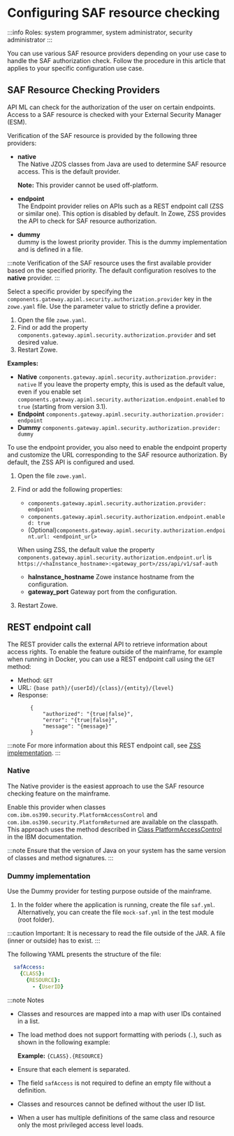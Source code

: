 # Configuring SAF resource checking 

:::info Roles: system programmer, system administrator, security administrator
:::

You can use various SAF resource providers depending on your use case to handle the SAF authorization check. Follow the procedure in this article that applies to your specific configuration use case. 

## SAF Resource Checking Providers 

API ML can check for the authorization of the user on certain endpoints. Access to a SAF resource is checked with your External Security Manager (ESM).

Verification of the SAF resource is provided by the following three providers:

- **native**  
  The Native JZOS classes from Java are used to determine SAF resource access. This is the default provider.

  **Note:** This provider cannot be used off-platform.

- **endpoint**  
The Endpoint provider relies on APIs such as a REST endpoint call (ZSS or similar one). This option is disabled by default. In Zowe, ZSS provides the API to check for SAF resource authorization.

- **dummy**  
dummy is the lowest priority provider. This is the dummy implementation and is defined in a file.

:::note
Verification of the SAF resource uses the first available provider based on the specified priority. The default configuration resolves to the **native** provider. 
:::

Select a specific provider by specifying the `components.gateway.apiml.security.authorization.provider` key in the `zowe.yaml` file. Use the parameter value to
strictly define a provider.

1. Open the file `zowe.yaml`.
2. Find or add the property `components.gateway.apiml.security.authorization.provider` and set desired value.
3. Restart Zowe.

**Examples:**

* **Native**
    `components.gateway.apiml.security.authorization.provider: native`
    If you leave the property empty, this is used as the default value, even if you enable set `components.gateway.apiml.security.authorization.endpoint.enabled` to `true` (starting from version 3.1).
* **Endpoint**
    `components.gateway.apiml.security.authorization.provider: endpoint`
* **Dummy**
    `components.gateway.apiml.security.authorization.provider: dummy`

To use the endpoint provider, you also need to enable the endpoint property and customize the URL corresponding to the SAF resource authorization. By default, the ZSS API is configured and used.

1. Open the file `zowe.yaml`.
2. Find or add the following properties:
   - `components.gateway.apiml.security.authorization.provider: endpoint` 
   - `components.gateway.apiml.security.authorization.endpoint.enabled: true`
   - (Optional)`components.gateway.apiml.security.authorization.endpoint.url: <endpoint_url>`
  
   When using ZSS, the default value the property
   `components.gateway.apiml.security.authorization.endpoint.url` is `https://<haInstance_hostname>:<gateway_port>/zss/api/v1/saf-auth`
   - **haInstance_hostname**
     Zowe instance hostname from the configuration.
   - **gateway_port**
     Gateway port from the configuration.
   
3. Restart Zowe.

## REST endpoint call

The REST provider calls the external API to retrieve information about access rights. To enable the feature outside of the mainframe, for example when running in Docker, you can use a REST endpoint call using the `GET` method:

- Method: `GET`
- URL: `{base path}/{userId}/{class}/{entity}/{level}`
- Response:
  ```json5
      {
          "authorized": "{true|false}",
          "error": "{true|false}",
          "message": "{message}"
      }
  ```
:::note
For more information about this REST endpoint call, see [ZSS implementation](https://github.com/zowe/zss/blob/master/c/authService.c).
:::

### Native

The Native provider is the easiest approach to use the SAF resource checking feature on the mainframe.

Enable this provider when classes `com.ibm.os390.security.PlatformAccessControl` and `com.ibm.os390.security.PlatformReturned`
are available on the classpath. This approach uses the method described in [Class PlatformAccessControl](https://www.ibm.com/support/knowledgecenter/SSYKE2_8.0.0/com.ibm.java.zsecurity.api.80.doc/com.ibm.os390.security/com/ibm/os390/security/PlatformAccessControl.html?view=kc#checkPermission-java.lang.String-java.lang.String-java.lang.String-int-) in the IBM documentation.

:::note
Ensure that the version of Java on your system has the same version of classes and method signatures.
:::

### Dummy implementation

Use the Dummy provider for testing purpose outside of the mainframe.

1. In the folder where the application is running, create the file `saf.yml`. Alternatively, you can  create the file `mock-saf.yml` in the
test module (root folder). 

:::caution Important:
It is necessary to read the file outside of the JAR. A file (inner or outside) has to exist.
:::

The following YAML presents the structure of the file:

```yaml
  safAccess:
    {CLASS}:
      {RESOURCE}:
        - {UserID}
```

:::note Notes
- Classes and resources are mapped into a map with user IDs contained in a list.
- The load method does not support formatting with periods (`.`), such as shown in the following example:  
  
  **Example:** `{CLASS}.{RESOURCE}`
- Ensure that each element is separated.
- The field `safAccess` is not required to define an empty file without a definition.
- Classes and resources cannot be defined without the user ID list.
- When a user has multiple definitions of the same class and resource only the most privileged access level loads.


